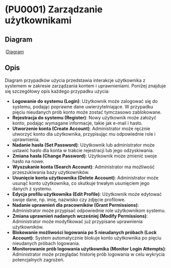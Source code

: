 # (PU0001) Zarządzanie użytkownikami

## Diagram
:[Diagram](PU0001.puml)

## Opis
Diagram przypadków użycia przedstawia interakcje użytkownika z systemem w zakresie zarządzania kontem i uprawnieniami. Poniżej znajduje się szczegółowy opis każdego przypadku użycia:

- **Logowanie do systemu (Login)**: Użytkownik może zalogować się do systemu, podając poprawne dane uwierzytelniające. W przypadku pięciu nieudanych prób konto może zostać tymczasowo zablokowane.
- **Rejestracja do systemu (Register)**: Nowy użytkownik może założyć konto, podając wymagane informacje, takie jak e-mail i hasło.
- **Utworzenie konta (Create Account)**: Administrator może ręcznie utworzyć konto dla użytkownika, przypisując mu odpowiednie role i uprawnienia.
- **Nadanie hasła (Set Password)**: Użytkownik lub administrator może ustawić hasło dla konta w trakcie rejestracji lub jego odzyskiwania.
- **Zmiana hasła (Change Password)**: Użytkownik może zmienić swoje hasło na nowe.
- **Wyszukanie konta (Search Account)**: Administrator ma możliwość przeszukiwania bazy użytkowników.
- **Usunięcie konta użytkownika (Delete Account)**: Administrator może usunąć konto użytkownika, co skutkuje trwałym usunięciem jego danych z systemu.
- **Edycja profilu użytkownika (Edit Profile)**: Użytkownik może edytować swoje dane, np. imię, nazwisko czy zdjęcie profilowe.
- **Nadanie uprawnień dla pracowników (Grant Permissions)**: Administrator może przypisać odpowiednie role użytkownikom systemu.
- **Zmiana uprawnień nadanych wcześniej (Modify Permissions)**: Administrator może modyfikować już przypisane uprawnienia użytkowników.
- **Blokowanie możliwości logowania po 5 nieudanych próbach (Lock Account)**: System automatycznie blokuje konto użytkownika po pięciu nieudanych próbach logowania.
- **Monitorowanie prób logowania użytkownika (Monitor Login Attempts)**: Administrator może przeglądać historię prób logowania w celu wykrycia potencjalnych zagrożeń.